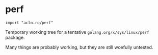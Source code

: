 perf
========

`import "acln.ro/perf"`

Temporary working tree for a tentative `golang.org/x/sys/linux/perf` package.

Many things are probably working, but they are still woefully untested.
